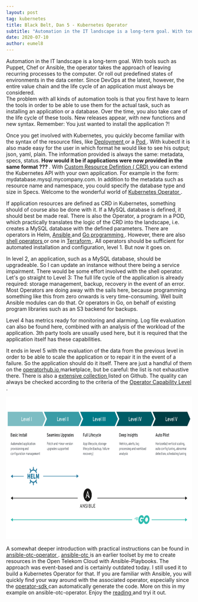 ```yaml
---
layout: post
tag: kubernetes
title: Black Belt, Dan 5 - Kubernetes Operator
subtitle: "Automation in the IT landscape is a long-term goal. With tools such as Puppet, Chef or Ansible, the operator takes the approach of leaving recurring processes to the computer. Or roll out predefined states of environments in the data center. Since DevOps at the latest, however, the entire value chain and the life cycle of an application must always be considered."
date: 2020-07-10
author: eumel8
---
```


Automation in the IT landscape is a long-term goal. With tools such as Puppet, Chef or Ansible, the operator takes the approach of leaving recurring processes to the computer. Or roll out predefined states of environments in the data center. Since DevOps at the latest, however, the entire value chain and the life cycle of an application must always be considered.
<br/>
The problem with all kinds of automation tools is that you first have to learn the tools in order to be able to use them for the actual task, such as installing an application or a database. Over the time, you also take care of the life cycle of these tools. New releases appear, with new functions and new syntax. Remember: You just wanted to install the application ?!

Once you get involved with Kubernetes, you quickly become familiar with the syntax of the resource files, like <a href="https://v1-17.docs.kubernetes.io/docs/reference/generated/kubernetes-api/v1.17/#deployment-v1-apps "> Deployment </a> or a <a href="https://v1-17.docs.kubernetes.io/docs/reference/generated/kubernetes-api/v1.17/#pod-v1-core"> Pod </a>. With kubectl it is also made easy for the user in which format he would like to see his output; json, yaml, plain. The information provided is always the same: metadata, specs, status. <strong> How would it be if applications were now provided in the same format ??? </strong>. With <a href="https://v1-17.docs.kubernetes.io/docs/reference/generated/kubernetes-api/v1.17/#customresourcedefinition-v1-apiextensions-k8s-io"> Custom Resource Defintion ( CRD) </a> you can extend the Kubernetes API with your own application. For example in the form: mydatabase.mysql.mycompany.com. In addition to the metadata such as resource name and namespace, you could specify the database type and size in Specs. Welcome to the wonderful world of <a href="https://kubernetes.io/docs/concepts/extend-kubernetes/operator/"> Kubernetes Operator </a>.

If application resources are defined as CRD in Kubernetes, something should of course also be done with it. If a MySQL database is defined, it should best be made real. There is also the Operator, a program in a POD, which practically translates the logic of the CRD into the landscape, i.e. creates a MySQL database with the defined parameters. There are operators in Helm, <a href="https://github.com/geerlingguy/mariadb-operator"> Ansible </a> and <a href = "https://github.com/abalki001/mariadb-operator "> Go programming </a>. However, there are also <a href="https://github.com/flant/shell-operator"> shell operators </a> or one in <a href = "https://github.com/hashicorp/terraform-k8s"> Terraform </a>. All operators should be sufficient for automated installation and configuration, level 1. But now it goes on.

In level 2, an application, such as a MySQL database, should be upgradeable. So I can update an instance without there being a service impairment. There would be some effort involved with the shell operator. Let's go straight to Level 3: The full life cycle of the application is already required: storage management, backup, recovery in the event of an error. Most Operators are doing away with the sails here, because programming something like this from zero onwards is very time-consuming. Well built Ansible modules can do that. Or operators in Go, on behalf of existing program libraries such as an S3 backend for backups.

Level 4 has metrics ready for monitoring and alarming. Log file evaluation can also be found here, combined with an analysis of the workload of the application. 3th party tools are usually used here, but it is required that the application itself has these capabilities.

It ends in level 5 with the evaluation of the data from the previous level in order to be able to scale the application or to repair it in the event of a failure. So the application should do it itself. There are just a handful of them on the <a href="https://operatorhub.io"> operatorhub.io </a> marketplace, but be careful: the list is not exhaustive there. There is also a <a href="https://github.com/operator-framework/awesome-operators"> extensive collection </a> listed on Github. The quality can always be checked according to the criteria of the <a href="https://sdk.operatorframework.io/operator-capability-level.png"> Operator Capability Level </a>.

<img src="/images/quick-uploads/schwarzer-guertel-dan-5-kubernetes-operator/operator-capability-level.png" width="585" height="386"/>

A somewhat deeper introduction with practical instructions can be found in <a href="https://github.com/eumel8/ansible-otc-operator"> ansible-otc-operator </a>. <a href="https://github.com/eumel8/ansible-otc/releases"> ansible-otc </a> is an earlier toolset by me to create resources in the Open Telekom Cloud with Ansible-Playbooks. The approach was event-based and is certainly outdated today. I still used it to build a Kubernetes Operator for that. If you are familiar with Ansible, you will quickly find your way around with the associated operator, especially since the <a href="https://sdk.operatorframework.io/"> operator-sdk </a> can automatically generate the code. More on this in my example on ansible-otc-operator. Enjoy the <a href="https://github.com/eumel8/ansible-otc-operator/blob/master/README.md"> reading </a> and tryi it out.
